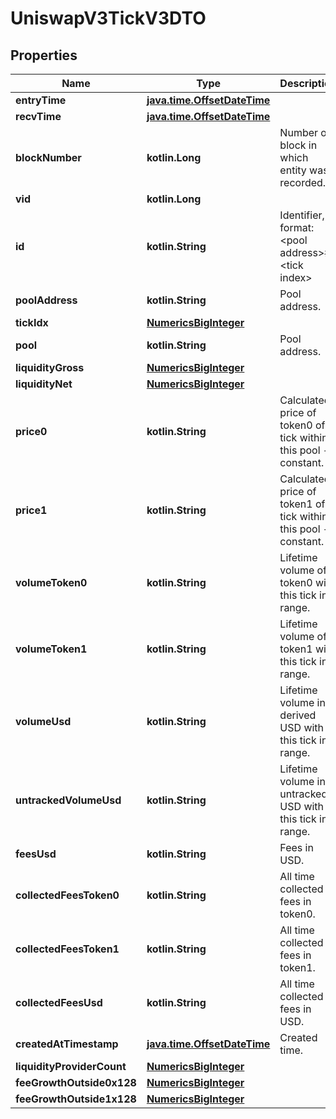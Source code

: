 
# UniswapV3TickV3DTO

## Properties
Name | Type | Description | Notes
------------ | ------------- | ------------- | -------------
**entryTime** | [**java.time.OffsetDateTime**](java.time.OffsetDateTime.md) |  |  [optional]
**recvTime** | [**java.time.OffsetDateTime**](java.time.OffsetDateTime.md) |  |  [optional]
**blockNumber** | **kotlin.Long** | Number of block in which entity was recorded. |  [optional]
**vid** | **kotlin.Long** |  |  [optional]
**id** | **kotlin.String** | Identifier, format: &lt;pool address&gt;#&lt;tick index&gt; |  [optional]
**poolAddress** | **kotlin.String** | Pool address. |  [optional]
**tickIdx** | [**NumericsBigInteger**](NumericsBigInteger.md) |  |  [optional]
**pool** | **kotlin.String** | Pool address. |  [optional]
**liquidityGross** | [**NumericsBigInteger**](NumericsBigInteger.md) |  |  [optional]
**liquidityNet** | [**NumericsBigInteger**](NumericsBigInteger.md) |  |  [optional]
**price0** | **kotlin.String** | Calculated price of token0 of tick within this pool - constant. |  [optional]
**price1** | **kotlin.String** | Calculated price of token1 of tick within this pool - constant. |  [optional]
**volumeToken0** | **kotlin.String** | Lifetime volume of token0 with this tick in range. |  [optional]
**volumeToken1** | **kotlin.String** | Lifetime volume of token1 with this tick in range. |  [optional]
**volumeUsd** | **kotlin.String** | Lifetime volume in derived USD with this tick in range. |  [optional]
**untrackedVolumeUsd** | **kotlin.String** | Lifetime volume in untracked USD with this tick in range. |  [optional]
**feesUsd** | **kotlin.String** | Fees in USD. |  [optional]
**collectedFeesToken0** | **kotlin.String** | All time collected fees in token0. |  [optional]
**collectedFeesToken1** | **kotlin.String** | All time collected fees in token1. |  [optional]
**collectedFeesUsd** | **kotlin.String** | All time collected fees in USD. |  [optional]
**createdAtTimestamp** | [**java.time.OffsetDateTime**](java.time.OffsetDateTime.md) | Created time. |  [optional]
**liquidityProviderCount** | [**NumericsBigInteger**](NumericsBigInteger.md) |  |  [optional]
**feeGrowthOutside0x128** | [**NumericsBigInteger**](NumericsBigInteger.md) |  |  [optional]
**feeGrowthOutside1x128** | [**NumericsBigInteger**](NumericsBigInteger.md) |  |  [optional]



